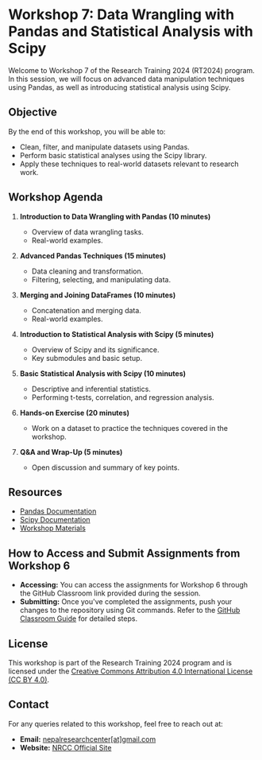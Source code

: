 # Workshop 7: Data Wrangling with Pandas and Statistical Analysis with Scipy

Welcome to Workshop 7 of the Research Training 2024 (RT2024) program. In this session, we will focus on advanced data manipulation techniques using Pandas, as well as introducing statistical analysis using Scipy.

## Objective
By the end of this workshop, you will be able to:
- Clean, filter, and manipulate datasets using Pandas.
- Perform basic statistical analyses using the Scipy library.
- Apply these techniques to real-world datasets relevant to research work.

## Workshop Agenda
1. **Introduction to Data Wrangling with Pandas (10 minutes)**
   - Overview of data wrangling tasks.
   - Real-world examples.

2. **Advanced Pandas Techniques (15 minutes)**
   - Data cleaning and transformation.
   - Filtering, selecting, and manipulating data.

3. **Merging and Joining DataFrames (10 minutes)**
   - Concatenation and merging data.
   - Real-world examples.

4. **Introduction to Statistical Analysis with Scipy (5 minutes)**
   - Overview of Scipy and its significance.
   - Key submodules and basic setup.

5. **Basic Statistical Analysis with Scipy (10 minutes)**
   - Descriptive and inferential statistics.
   - Performing t-tests, correlation, and regression analysis.

6. **Hands-on Exercise (20 minutes)**
   - Work on a dataset to practice the techniques covered in the workshop.

7. **Q&A and Wrap-Up (5 minutes)**
   - Open discussion and summary of key points.

## Resources
- [Pandas Documentation](https://pandas.pydata.org/pandas-docs/stable/)
- [Scipy Documentation](https://docs.scipy.org/doc/scipy/)
- [Workshop Materials](#)

## How to Access and Submit Assignments from Workshop 6
- **Accessing:** You can access the assignments for Workshop 6 through the GitHub Classroom link provided during the session.
- **Submitting:** Once you've completed the assignments, push your changes to the repository using Git commands. Refer to the [GitHub Classroom Guide](#) for detailed steps.

## License
This workshop is part of the Research Training 2024 program and is licensed under the [Creative Commons Attribution 4.0 International License (CC BY 4.0)](https://creativecommons.org/licenses/by/4.0/).

## Contact
For any queries related to this workshop, feel free to reach out at:
- **Email:** [nepalresearchcenter[at]gmail.com](mailto:nepalresearchcenter@gmail.com)
- **Website:** [NRCC Official Site](https://www.nrccnepal.org)